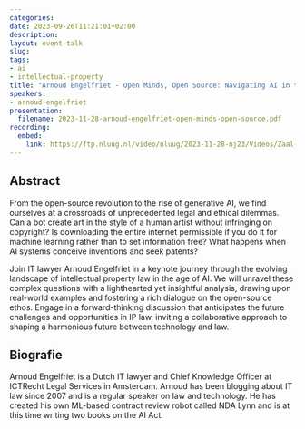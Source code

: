 ```yaml
---
categories:
date: 2023-09-26T11:21:01+02:00
description:
layout: event-talk
slug:
tags:
- ai
- intellectual-property
title: "Arnoud Engelfriet - Open Minds, Open Source: Navigating AI in the New Frontier of Intellectual Property Law"
speakers:
- arnoud-engelfriet
presentation:
  filename: 2023-11-28-arnoud-engelfriet-open-minds-open-source.pdf
recording:
  embed:
    link: https://ftp.nluug.nl/video/nluug/2023-11-28-nj23/Videos/Zaal-2/nj23_Keynote_Arnoud_Engelfriet_OpenMindsOpenSource_Navigating_AI_in_the_new_Frontier.mp4
---
```


## Abstract

From the open-source revolution to the rise of generative AI, we find ourselves at a crossroads of unprecedented legal and ethical dilemmas. Can a bot create art in the style of a human artist without infringing on copyright? Is downloading the entire internet permissible if you do it for machine learning rather than to set information free? What happens when AI systems conceive inventions and seek patents?

Join IT lawyer Arnoud Engelfriet in a keynote journey through the evolving landscape of intellectual property law in the age of AI. We will unravel these complex questions with a lighthearted yet insightful analysis, drawing upon real-world examples and fostering a rich dialogue on the open-source ethos. Engage in a forward-thinking discussion that anticipates the future challenges and opportunities in IP law, inviting a collaborative approach to shaping a harmonious future between technology and law.

## Biografie

Arnoud Engelfriet is a Dutch IT lawyer and Chief Knowledge Officer at ICTRecht Legal Services in Amsterdam. Arnoud has been blogging about IT law since 2007 and is a regular speaker on law and technology. He has created his own ML-based contract review robot called NDA Lynn and is at this time writing two books on the AI Act.
